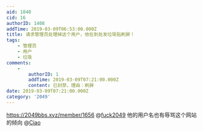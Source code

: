 ```yaml
---
aid: 1040
cid: 16
authorID: 1408
addTime: 2019-03-09T06:53:00.000Z
title: 请求管理员处理掉这个用户，他在到处发垃圾贴刷屏！
tags:
    - 管理员
    - 用户
    - 垃圾
comments:
    -
        authorID: 1
        addTime: 2019-03-09T07:21:00.000Z
        content: 已封禁，理由：刷屏
date: 2019-03-09T07:21:00.000Z
category: '2049'
---
```


https://2049bbs.xyz/member/1656 @[fuck2049](/member/fuck2049) 他的用户名也有辱骂这个网站的倾向 @[Ciao](/member/Ciao)
